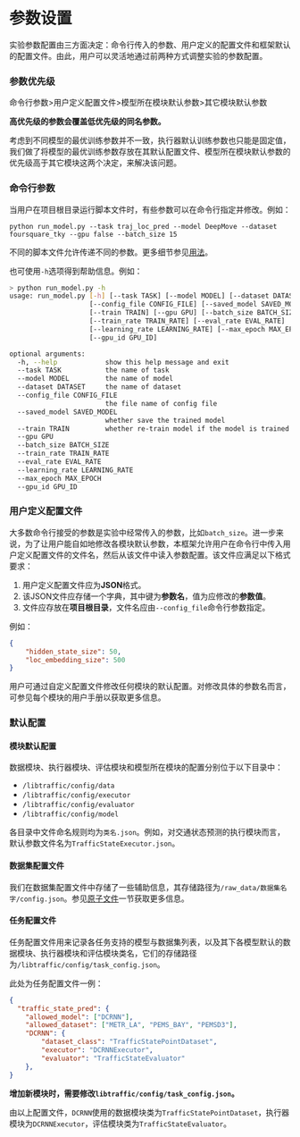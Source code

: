 # 参数设置

实验参数配置由三方面决定：命令行传入的参数、用户定义的配置文件和框架默认的配置文件。由此，用户可以灵活地通过前两种方式调整实验的参数配置。

### 参数优先级

命令行参数>用户定义配置文件>模型所在模块默认参数>其它模块默认参数

**高优先级的参数会覆盖低优先级的同名参数。**

考虑到不同模型的最优训练参数并不一致，执行器默认训练参数也只能是固定值，我们做了将模型的最优训练参数存放在其默认配置文件、模型所在模块默认参数的优先级高于其它模块这两个决定，来解决该问题。

### 命令行参数

当用户在项目根目录运行脚本文件时，有些参数可以在命令行指定并修改。例如：

```shell
python run_model.py --task traj_loc_pred --model DeepMove --dataset foursquare_tky --gpu false --batch_size 15
```

不同的脚本文件允许传递不同的参数。更多细节参见[用法](./usage.rst)。

也可使用`-h`选项得到帮助信息。例如：

```sh
> python run_model.py -h
usage: run_model.py [-h] [--task TASK] [--model MODEL] [--dataset DATASET]
                    [--config_file CONFIG_FILE] [--saved_model SAVED_MODEL]
                    [--train TRAIN] [--gpu GPU] [--batch_size BATCH_SIZE]
                    [--train_rate TRAIN_RATE] [--eval_rate EVAL_RATE]
                    [--learning_rate LEARNING_RATE] [--max_epoch MAX_EPOCH]
                    [--gpu_id GPU_ID]

optional arguments:
  -h, --help            show this help message and exit
  --task TASK           the name of task
  --model MODEL         the name of model
  --dataset DATASET     the name of dataset
  --config_file CONFIG_FILE
                        the file name of config file
  --saved_model SAVED_MODEL
                        whether save the trained model
  --train TRAIN         whether re-train model if the model is trained before
  --gpu GPU
  --batch_size BATCH_SIZE
  --train_rate TRAIN_RATE
  --eval_rate EVAL_RATE
  --learning_rate LEARNING_RATE
  --max_epoch MAX_EPOCH
  --gpu_id GPU_ID
```

### 用户定义配置文件

大多数命令行接受的参数是实验中经常传入的参数，比如`batch_size`。进一步来说，为了让用户能自如地修改各模块默认参数，本框架允许用户在命令行中传入用户定义配置文件的文件名，然后从该文件中读入参数配置。该文件应满足以下格式要求：

1. 用户定义配置文件应为**JSON**格式。
2. 该JSON文件应存储一个字典，其中键为**参数名**，值为应修改的**参数值**。
3. 文件应存放在**项目根目录**，文件名应由`--config_file`命令行参数指定。

例如：

```json
{
	"hidden_state_size": 50,
	"loc_embedding_size": 500
}
```

用户可通过自定义配置文件修改任何模块的默认配置。对修改具体的参数名而言，可参见每个模块的用户手册以获取更多信息。

### 默认配置

#### 模块默认配置

数据模块、执行器模块、评估模块和模型所在模块的配置分别位于以下目录中：

- `/libtraffic/config/data`
- `/libtraffic/config/executor`
- `/libtraffic/config/evaluator`
- `/libtraffic/config/model`

各目录中文件命名规则均为`类名.json`。例如，对交通状态预测的执行模块而言，默认参数文件名为`TrafficStateExecutor.json`。

#### 数据集配置文件

我们在数据集配置文件中存储了一些辅助信息，其存储路径为`/raw_data/数据集名字/config.json`。参见[原子文件](./data/atomic_files.md)一节获取更多信息。

#### 任务配置文件

任务配置文件用来记录各任务支持的模型与数据集列表，以及其下各模型默认的数据模块、执行器模块和评估模块类名，它们的存储路径为`/libtraffic/config/task_config.json`。

此处为任务配置文件一例：
```json
{
  "traffic_state_pred": {
    "allowed_model": ["DCRNN"],
    "allowed_dataset": ["METR_LA", "PEMS_BAY", "PEMSD3"],
    "DCRNN": {
        "dataset_class": "TrafficStatePointDataset",
        "executor": "DCRNNExecutor",
        "evaluator": "TrafficStateEvaluator"
    },
}
```

**增加新模块时，需要修改`libtraffic/config/task_config.json`。**

由以上配置文件，`DCRNN`使用的数据模块类为`TrafficStatePointDataset`，执行器模块为`DCRNNExecutor`，评估模块类为`TrafficStateEvaluator`。
